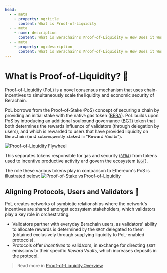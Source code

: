 ```yaml
---
head:
  - - meta
    - property: og:title
      content: What is Proof-of-Liquidity
  - - meta
    - name: description
      content: What is Berachain's Proof-of-Liquidity & How Does it Work?
  - - meta
    - property: og:description
      content: What is Berachain's Proof-of-Liquidity & How Does it Work?
---
```


# What is Proof-of-Liquidity? 🤝

Proof-of-Liquidity (PoL) is a novel consensus mechanism that uses chain-incentives to simultaneously scale the liquidity and economic security of Berachain.

PoL borrows from the Proof-of-Stake (PoS) concept of securing a chain by providing an initial stake with the native gas token ([BERA](/learn/pol/tokens/bera)). PoL builds upon PoS by introducing an additional soulbound governance ([BGT](/learn/pol/tokens/bgt)) token that both determines the rewards influence of validators (through delegation by users), and which is rewarded to users that have provided liquidity on Berachain (and subsequently staked in "Reward Vaults").

![Proof-of-Liquidity Flywheel](/assets/proof-of-liquidity-flywheel.png)

This separates tokens responsible for gas and security ([`BERA`](/learn/pol/tokens/bera)) from tokens used to incentive productive activity and govern the ecosystem ([`BGT`](/learn/pol/tokens/bgt)).

The role these various tokens play in comparison to Ethereum's PoS is illustrated below:
![Proof-of-Stake vs Proof-of-Liquidity](/assets/berachain-pos-vs-pol.png)

## Aligning Protocols, Users and Validators 🤝

PoL creates networks of symbiotic relationships where the network's incentives are shared amongst ecosystem stakeholders, which validators play a key role in orchestrating:

- Validators partner with everyday Berachain users, as validators' ability to allocate rewards is determined by the `$BGT` delegated to them (obtained exclusively through supplying liquidity to PoL-enabled protocols).
- Protocols offer _Incentives_ to validators, in exchange for directing `$BGT` emissions to their specific _Reward Vaults_, which increases deposits in the protocol.

> Read more in [Proof-of-Liquidity Overview](/learn/pol/)
